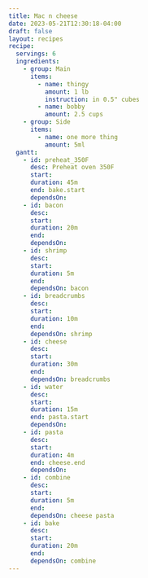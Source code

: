 ```yaml
---
title: Mac n cheese
date: 2023-05-21T12:30:18-04:00
draft: false
layout: recipes
recipe:
  servings: 6
  ingredients:
    - group: Main
      items:
        - name: thingy
          amount: 1 lb
          instruction: in 0.5" cubes
        - name: bobby
          amount: 2.5 cups
    - group: Side
      items:
        - name: one more thing
          amount: 5ml
  gantt:
    - id: preheat_350F
      desc: Preheat oven 350F
      start:
      duration: 45m
      end: bake.start
      dependsOn:
    - id: bacon
      desc:
      start:
      duration: 20m
      end:
      dependsOn:
    - id: shrimp
      desc:
      start:
      duration: 5m
      end:
      dependsOn: bacon
    - id: breadcrumbs
      desc:
      start:
      duration: 10m
      end:
      dependsOn: shrimp
    - id: cheese
      desc:
      start:
      duration: 30m
      end:
      dependsOn: breadcrumbs
    - id: water
      desc:
      start:
      duration: 15m
      end: pasta.start
      dependsOn:
    - id: pasta
      desc:
      start:
      duration: 4m
      end: cheese.end
      dependsOn:
    - id: combine
      desc:
      start:
      duration: 5m
      end:
      dependsOn: cheese pasta
    - id: bake
      desc:
      start:
      duration: 20m
      end:
      dependsOn: combine
---
```

